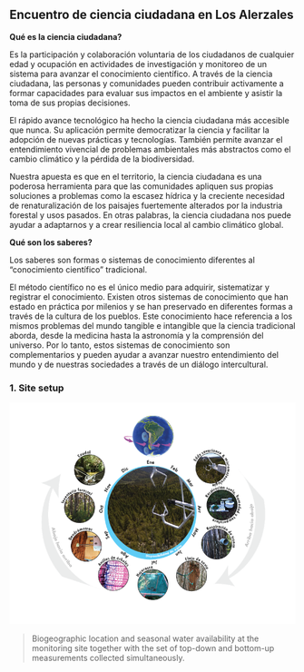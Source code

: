 ## Encuentro de ciencia ciudadana en Los Alerzales

**Qué es la ciencia ciudadana?** 

Es la participación y colaboración voluntaria de los ciudadanos de cualquier edad y ocupación en actividades de investigación y monitoreo de un sistema para avanzar el conocimiento científico. A través de la ciencia ciudadana, las personas y comunidades pueden contribuir activamente a formar capacidades para evaluar sus impactos en el ambiente y asistir la toma de sus propias decisiones. 

El rápido avance tecnológico ha hecho la ciencia ciudadana más accesible que nunca. Su aplicación permite democratizar la ciencia y facilitar la adopción de nuevas prácticas y tecnologías. También permite avanzar el entendimiento vivencial de problemas ambientales más abstractos como el cambio climático y la pérdida de la biodiversidad. 

Nuestra apuesta es que en el territorio, la ciencia ciudadana es una poderosa herramienta para que las comunidades apliquen sus propias soluciones a problemas como la escasez hídrica y la creciente necesidad de renaturalización de los paisajes fuertemente alterados por la industria forestal y usos pasados. En otras palabras, la ciencia ciudadana nos puede ayudar a adaptarnos y a crear resiliencia local al cambio climático global.

**Qué son los saberes?**

Los saberes son formas o sistemas de conocimiento diferentes al “conocimiento científico” tradicional.

El método científico no es el único medio para adquirir, sistematizar y registrar el conocimiento. Existen otros sistemas de conocimiento que han estado en práctica por milenios y se han preservado en diferentes formas a través de la cultura de los pueblos. Este conocimiento hace referencia a los mismos problemas del mundo tangible e intangible que la ciencia tradicional aborda, desde la medicina hasta la astronomía y la comprensión del universo. Por lo tanto, estos sistemas de conocimiento son complementarios y pueden ayudar a avanzar nuestro entendimiento del mundo y de nuestras sociedades a través de un diálogo intercultural.

### 1. Site setup

<img src="images/site_diagram_v2_ES.png?raw=true"/>

> Biogeographic location and seasonal water availability at the monitoring site together with the set of top-down and bottom-up measurements collected simultaneously.

